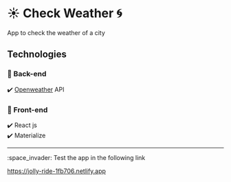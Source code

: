 # :sunny: Check Weather :cyclone:

App to check the weather of a city

## Technologies
### :small_blue_diamond: Back-end
:heavy_check_mark: [Openweather](https://home.openweathermap.org]) API

### :small_blue_diamond: Front-end
:heavy_check_mark: React js\
:heavy_check_mark: Materialize

<hr>
:space_invader: Test the app in the following link

https://jolly-ride-1fb706.netlify.app




